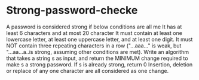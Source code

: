 # Strong-password-checke
A password is considered strong if below conditions are all me
It has at least 6 characters and at most 20 character
It must contain at least one lowercase letter, at least one uppercase letter, and at least one digit.
It must NOT contain three repeating characters in a row ("...aaa..." is weak, but "...aa...a..is strong, assuming other conditions are met).
Write an algorithm that takes a string s as input, and return the MINIMUM change required to make s a strong password. If s is already strong, return 0
Insertion, deletion or replace of any one character are all considered as one change.
